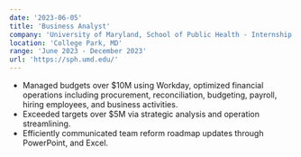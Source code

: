 ```yaml
---
date: '2023-06-05'
title: 'Business Analyst'
company: 'University of Maryland, School of Public Health - Internship'
location: 'College Park, MD'
range: 'June 2023 - December 2023'
url: 'https://sph.umd.edu/'
---
```



- Managed budgets over $10M using Workday, optimized financial operations including procurement, reconciliation, budgeting, payroll, hiring employees, and business activities.
- Exceeded targets over $5M via strategic analysis and operation streamlining. 
- Efficiently communicated team reform roadmap updates through PowerPoint, and Excel. 








